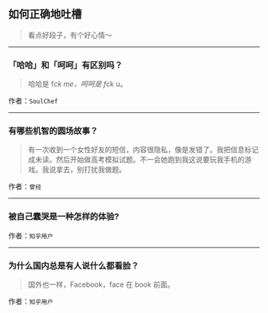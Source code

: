 ## 如何正确地吐槽

> 看点好段子，有个好心情～


 
---

### 「哈哈」和「呵呵」有区别吗？

> 哈哈是 f*ck me，呵呵是 f*ck u。


作者：`SoulChef`

---

### 有哪些机智的圆场故事？

> 有一次收到一个女性好友的短信，内容很隐私，像是发错了。我把信息标记成未读。然后开始做高考模拟试题。不一会她跑到我这说要玩我手机的游戏。我说拿去，别打扰我做题。


作者：`曾经`

---

### 被自己蠢哭是一种怎样的体验?

> 


作者：`知乎用户`

---

### 为什么国内总是有人说什么都看脸？

> 国外也一样，Facebook，face 在 book 前面。


作者：`知乎用户`